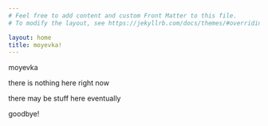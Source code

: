 ```yaml
---
# Feel free to add content and custom Front Matter to this file.
# To modify the layout, see https://jekyllrb.com/docs/themes/#overriding-theme-defaults

layout: home
title: moyevka!
---
```


moyevka

<!-- split -->

there is nothing here right now

<!-- split -->

there may be stuff here eventually

<!-- split -->

goodbye!